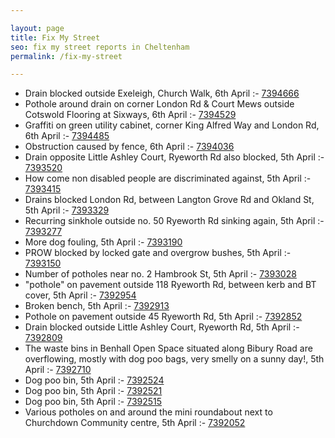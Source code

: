 ```yaml
---

layout: page
title: Fix My Street
seo: fix my street reports in Cheltenham
permalink: /fix-my-street

---
```


<!-- fix_marker starts -->

- Drain blocked outside Exeleigh, Church Walk, 6th April :- [7394666](https://www.fixmystreet.com/report/7394666)
- Pothole around drain on corner London Rd & Court Mews outside Cotswold Flooring at Sixways, 6th April :- [7394529](https://www.fixmystreet.com/report/7394529)
- Graffiti on green utility cabinet, corner King Alfred Way and London Rd, 6th April :- [7394485](https://www.fixmystreet.com/report/7394485)
- Obstruction caused by fence, 6th April :- [7394036](https://www.fixmystreet.com/report/7394036)
- Drain opposite Little Ashley Court, Ryeworth Rd also blocked, 5th April :- [7393520](https://www.fixmystreet.com/report/7393520)
- How come non disabled people are discriminated against, 5th April :- [7393415](https://www.fixmystreet.com/report/7393415)
- Drains blocked London Rd, between Langton Grove Rd and Okland St, 5th April :- [7393329](https://www.fixmystreet.com/report/7393329)
- Recurring sinkhole outside no. 50 Ryeworth Rd sinking again, 5th April :- [7393277](https://www.fixmystreet.com/report/7393277)
- More dog fouling, 5th April :- [7393190](https://www.fixmystreet.com/report/7393190)
- PROW blocked by locked gate and overgrow bushes, 5th April :- [7393150](https://www.fixmystreet.com/report/7393150)
- Number of potholes near no. 2 Hambrook St, 5th April :- [7393028](https://www.fixmystreet.com/report/7393028)
- "pothole" on pavement outside 118 Ryeworth Rd, between kerb and BT cover, 5th April :- [7392954](https://www.fixmystreet.com/report/7392954)
- Broken bench, 5th April :- [7392913](https://www.fixmystreet.com/report/7392913)
- Pothole on pavement outside 45 Ryeworth Rd, 5th April :- [7392852](https://www.fixmystreet.com/report/7392852)
- Drain blocked outside Little Ashley Court, Ryeworth Rd, 5th April :- [7392809](https://www.fixmystreet.com/report/7392809)
- The waste bins in Benhall Open Space situated along Bibury Road are overflowing, mostly with dog poo bags, very smelly on a sunny day!, 5th April :- [7392710](https://www.fixmystreet.com/report/7392710)
- Dog poo bin, 5th April :- [7392524](https://www.fixmystreet.com/report/7392524)
- Dog poo bin, 5th April :- [7392521](https://www.fixmystreet.com/report/7392521)
- Dog poo bin, 5th April :- [7392515](https://www.fixmystreet.com/report/7392515)
- Various potholes on and around the mini roundabout next to Churchdown Community centre, 5th April :- [7392052](https://www.fixmystreet.com/report/7392052)

<!-- fix_marker ends -->